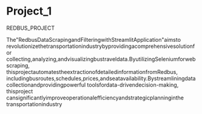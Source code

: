 # Project_1
REDBUS_PROJECT

The"RedbusDataScrapingandFilteringwithStreamlitApplication"aimsto
 revolutionizethetransportationindustrybyprovidingacomprehensivesolutionfor
 collecting,analyzing,andvisualizingbustraveldata.ByutilizingSeleniumforweb
 scraping, thisprojectautomatestheextractionofdetailedinformationfromRedbus,
 includingbusroutes,schedules,prices,andseatavailability.Bystreamliningdata
 collectionandprovidingpowerful toolsfordata-drivendecision-making, thisproject
 cansignificantlyimproveoperationalefficiencyandstrategicplanninginthe
 transportationindustry

